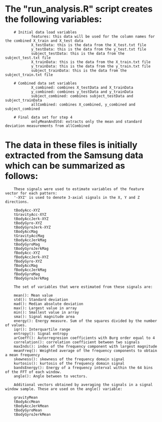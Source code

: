 # The "run_analysis.R" script creates the following variables:

        # Initial data load variables
                features: this data will be used for the column names for the combined X_train and X_test data
                X_testData: this is the data from the X_test.txt file
                y_testData: this is the data from the y_test.txt file
                subject_testData: this is the data from the subject_test.txt file
                X_trainData: this is the data from the X_train.txt file
                y_trainData: this is the data from the y_train.txt file
                subject_trainData: this is the data from the subject_train.txt file
        
        # Combined data set variables
                X_combined: combines X_testData and X_trainData 
                y_combined: combines y_testData and y_trainData 
                subject_combined: combines subject_testData and subject_trainData
                allCombined: combines X_combined, y_combined and subject_combined
                
        # Final data set for step 4
                onlyMeanAndStd: extracts only the mean and standard deviation measurements from allCombined
        
        
        
        
        
# The data in these files is initially extracted from the Samsung data which can be summarized as follows:

        These signals were used to estimate variables of the feature vector for each pattern:  
        '-XYZ' is used to denote 3-axial signals in the X, Y and Z directions.
        
        tBodyAcc-XYZ
        tGravityAcc-XYZ
        tBodyAccJerk-XYZ
        tBodyGyro-XYZ
        tBodyGyroJerk-XYZ
        tBodyAccMag
        tGravityAccMag
        tBodyAccJerkMag
        tBodyGyroMag
        tBodyGyroJerkMag
        fBodyAcc-XYZ
        fBodyAccJerk-XYZ
        fBodyGyro-XYZ
        fBodyAccMag
        fBodyAccJerkMag
        fBodyGyroMag
        fBodyGyroJerkMag
        
        The set of variables that were estimated from these signals are: 
        
        mean(): Mean value
        std(): Standard deviation
        mad(): Median absolute deviation 
        max(): Largest value in array
        min(): Smallest value in array
        sma(): Signal magnitude area
        energy(): Energy measure. Sum of the squares divided by the number of values. 
        iqr(): Interquartile range 
        entropy(): Signal entropy
        arCoeff(): Autorregresion coefficients with Burg order equal to 4
        correlation(): correlation coefficient between two signals
        maxInds(): index of the frequency component with largest magnitude
        meanFreq(): Weighted average of the frequency components to obtain a mean frequency
        skewness(): skewness of the frequency domain signal 
        kurtosis(): kurtosis of the frequency domain signal 
        bandsEnergy(): Energy of a frequency interval within the 64 bins of the FFT of each window.
        angle(): Angle between to vectors.
        
        Additional vectors obtained by averaging the signals in a signal window sample. These are used on the angle() variable:
        
        gravityMean
        tBodyAccMean
        tBodyAccJerkMean
        tBodyGyroMean
        tBodyGyroJerkMean